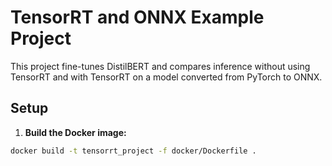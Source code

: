 # TensorRT and ONNX Example Project

This project fine-tunes DistilBERT and compares inference without using TensorRT and with TensorRT on a model converted from PyTorch to ONNX.

## Setup

1. **Build the Docker image:**
```sh
docker build -t tensorrt_project -f docker/Dockerfile .
